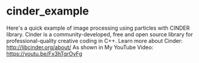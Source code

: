 # cinder_example
Here's a quick example of image processing using particles with CINDER library. Cinder is a community-developed, free and open source library for professional-quality creative coding in C++. 
Learn more about Cinder: http://libcinder.org/about/ 
As shown in My YouTube Video: https://youtu.be/Fx3hTgrOyFg
